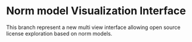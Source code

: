 # Norm model Visualization Interface
This branch represent a new multi view interface allowing open source license exploration based on norm models.
